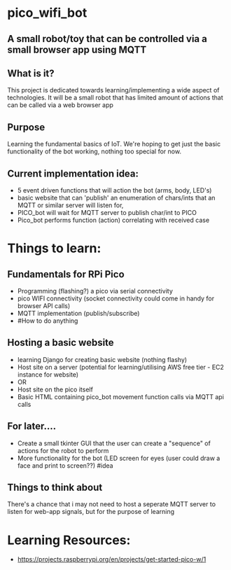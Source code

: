 # pico_wifi_bot
## A small robot/toy that can be controlled via a small browser app using MQTT

## What is it?
This project is dedicated towards learning/implementing a wide aspect of technologies.
It will be a small robot that has limited amount of actions that can be called via a web browser app

## Purpose
Learning the fundamental basics of IoT.
We're hoping to get just the basic functionality of the bot working, nothing too special for now.

  ## Current implementation idea:
  - 5 event driven functions that will action the bot (arms, body, LED's)
  - basic website that can 'publish' an enumeration of chars/ints that an MQTT or similar server will listen for,
  - PICO_bot will wait for MQTT server to publish char/int to PICO
  - Pico_bot performs function (action) correlating with received case 

# Things to learn:
## Fundamentals for RPi Pico
- Programming (flashing?) a pico via serial connectivity 
- pico WIFI connectivity (socket connectivity could come in handy for browser API calls)
- MQTT implementation (publish/subscribe)
- #How to do anything

## Hosting a basic website
- learning Django for creating basic website (nothing flashy)
- Host site on a server (potential for learning/utilising AWS free tier - EC2 instance for website)
- OR
- Host site on the pico itself
- Basic HTML containing pico_bot movement function calls via MQTT api calls

## For later....
- Create a small tkinter GUI that the user can create a "sequence" of actions for the robot to perform
- More functionality for the bot (LED screen for eyes (user could draw a face and print to screen??) #idea

## Things to think about
There's a chance that i may not need to host a seperate MQTT server to listen for web-app signals, but for the purpose of learning

# Learning Resources:
- https://projects.raspberrypi.org/en/projects/get-started-pico-w/1
